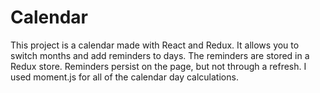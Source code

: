# Calendar

This project is a calendar made with React and Redux. It allows you to switch months and add reminders to days. 
The reminders are stored in a Redux store. Reminders persist on the page, but not through a refresh.
I used moment.js for all of the calendar day calculations. 

